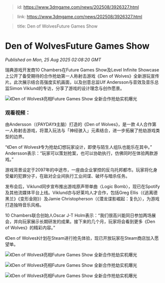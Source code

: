 > id: https://www.3dmgame.com/news/202508/3926327.html

> link: https://www.3dmgame.com/news/202508/3926327.html

> title: Den of WolvesFuture Games Show

# Den of WolvesFuture Games Show
_Published on Mon, 25 Aug 2025 02:08:20 GMT_

瑞典游戏开发商10 Chambers在Future Games Show及Level Infinite Showcase上公开了备受期待的合作抢劫第⼀⼈称射击游戏《Den of Wolves》全新游玩宣传⽚。此次展⽰结合⾼强度实机画⾯，以及创意总监Ulf Andersson与⾳效及⾳乐总监Simon Viklund的专访，分享了游戏的设计理念与创作愿景。

![《Den of Wolves》亮相Future Games Show  全新合作抢劫实机曝光 ](https://img.3dmgame.com/uploads/images/news/20250825/1756087369_207770_jpg_r.jpg)

### 观看视频：

由Andersson（《PAYDAY》主脑）打造的《Den of Wolves》，是⼀款 4⼈合作第⼀⼈称射击游戏，将潜⼊玩法与「神经骇⼊」元素结合，进⼀步拓展了抢劫游戏类型的边界。

“《Den of Wolves》专为抢劫幻想玩家设计，即使与陌⽣⼈组队也能乐在其中。” Andersson表⽰：“玩家可以策划抢案，也可以协助执⾏，仿佛同时在体验两款游戏。”

游戏背景设定于2097年的中途市，⼀座由企业掌控的反乌托邦都市。玩家将化⾝受雇的犯罪分⼦，在敌对企业间执⾏⼯业间谍、破坏与暗杀任务。

发布会后，Viklund同步宣布推出游戏原声带单曲〈Logic Bomb〉，现已在Spotify及其他流媒体平台上线。Viklund亦与好莱坞⼈才合作，包括Greg Ellis（《逃离德⿊兰》《变形⾦刚》）及Jamie Christopherson（《潜⻰谍影崛起：复仇》），为游戏打造独特⾳乐⻛格。

10 Chambers联合创始⼈Oscar J-T Holm表⽰：“我们很⾼兴能同⽇参加两场展会，并向玩家展⽰⻓期研发的成果。接下来的⼏个⽉，玩家将会看到更多《Den of Wolves》的精彩内容。”

《Den of Wolves》计划在Steam进⾏抢先体验，现已开放玩家在Steam商店加⼊愿望单。

![《Den of Wolves》亮相Future Games Show  全新合作抢劫实机曝光 ](https://img.3dmgame.com/uploads/images/news/20250825/1756087369_601523_jpg_r.jpg)

![《Den of Wolves》亮相Future Games Show  全新合作抢劫实机曝光 ](https://img.3dmgame.com/uploads/images/news/20250825/1756087370_292612_jpg_r.jpg)

![《Den of Wolves》亮相Future Games Show  全新合作抢劫实机曝光 ](https://img.3dmgame.com/uploads/images/news/20250825/1756087370_840029_jpg_r.jpg)
